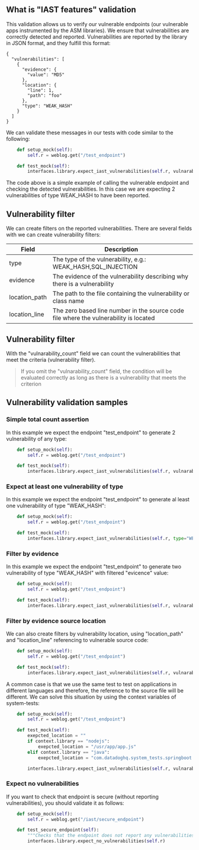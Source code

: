 ## What is "IAST features" validation

This validation allows us to verify our vulnerable endpoints (our vulnerable apps instrumented by the ASM libraries). We ensure that vulnerabilities are correctly detected and reported.
Vulnerabilities are reported by the library in JSON format, and they fulfill this format:

```
{
  "vulnerabilities": [
    {
      "evidence": {
        "value": "MD5"
      },
      "location": {
        "line": 1,
        "path": "foo"
      },
      "type": "WEAK_HASH"
    }
  ]
}
```

We can validate these messages in our tests with code similar to the following:

```python
    def setup_mock(self):
        self.r = weblog.get("/test_endpoint")

    def test_mock(self):
        interfaces.library.expect_iast_vulnerabilities(self.r, vulnarability_count=2, type="WEAK_HASH")

```

The code above is a simple example of calling the vulnerable endpoint and checking the detected vulnerabilities. In this case we are expecting 2 vulnerabilities of type WEAK_HASH to have been reported.

## Vulnerability filter

We can create filters on the reported vulnerabilities. There are several fields with we can create vulnerability filters:

| Field         | Description                                                                           |
| ------------- | ------------------------------------------------------------------------------------- |
| type          | The type of the vulnerability, e.g.: WEAK_HASH,SQL_INJECTION                          |
| evidence      | The evidence of the vulnerability describing why there is a vulnerability             |
| location_path | The path to the file containing the vulnerability or class name                       |
| location_line | The zero based line number in the source code file where the vulnerability is located |

## Vulnerability filter

With the "vulnarability_count" field we can count the vulnerabilities that meet the criteria (vulnerability filter).

> If you omit the "vulnarability_count" field, the condition will be evaluated correctly as long as there is a vulnerability that meets the criterion

## Vulnerability validation samples

### Simple total count assertion

In this example we expect the endpoint "test_endpoint" to generate 2 vulnerability of any type:

```python
    def setup_mock(self):
        self.r = weblog.get("/test_endpoint")

    def test_mock(self):
        interfaces.library.expect_iast_vulnerabilities(self.r, vulnarability_count=2)
```

### Expect at least one vulnerability of type

In this example we expect the endpoint "test_endpoint" to generate al least one vulnerability of type "WEAK_HASH":

```python
    def setup_mock(self):
        self.r = weblog.get("/test_endpoint")

    def test_mock(self):
        interfaces.library.expect_iast_vulnerabilities(self.r, type="WEAK_HASH")
```

### Filter by evidence

In this example we expect the endpoint "test_endpoint" to generate two vulnerability of type "WEAK_HASH" with filtered "evicence" value:

```python
    def setup_mock(self):
        self.r = weblog.get("/test_endpoint")

    def test_mock(self):
        interfaces.library.expect_iast_vulnerabilities(self.r, vulnarability_count=2, type="WEAK_HASH", evidence="MY_EVIDENCE")
```

### Filter by evidence source location

We can also create filters by vulnerability location, using "location_path" and "location_line" referencing to vulnerable source code:

```python
    def setup_mock(self):
        self.r = weblog.get("/test_endpoint")

    def test_mock(self):
        interfaces.library.expect_iast_vulnerabilities(self.r, vulnarability_count=2, type="WEAK_HASH", location_path="com.test.MyVulnerableClass", location_line=22)
```

A common case is that we use the same test to test on applications in different languages and therefore, the reference to the source file will be different. We can solve this situation by using the context variables of system-tests:

```python
    def setup_mock(self):
        self.r = weblog.get("/test_endpoint")

    def test_mock(self):
        exepcted_location = ""
        if context.library == "nodejs":
            exepcted_location = "/usr/app/app.js"
        elif context.library == "java":
            exepcted_location = "com.datadoghq.system_tests.springboot.iast.utils.CryptoExamples"

        interfaces.library.expect_iast_vulnerabilities(self.r, vulnarability_count=2, type="WEAK_HASH", location_path=exepcted_location)
```

### Expect no vulnerabilities

If you want to check that endpoint is secure (without reporting vulnerabilities), you should validate it as follows:

```python
    def setup_mock(self):
        self.r = weblog.get("/iast/secure_endpoint")

    def test_secure_endpoint(self):
        """Checks that the endpoint does not report any vulnerabilities"""
        interfaces.library.expect_no_vulnerabilities(self.r)
```

